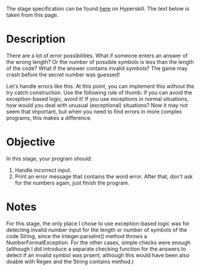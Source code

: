 The stage specification can be found [here](https://hyperskill.org/projects/53/stages/293/implement) on Hyperskill. The text below is taken from this page.

# Description

There are a lot of error possibilities. What if someone enters an answer of the wrong length? Or the number of possible symbols is less than the length of the code? What if the answer contains invalid symbols? The game may crash before the secret number was guessed!

Let's handle errors like this. At this point, you can implement this without the try catch construction. Use the following rule of thumb: if you can avoid the exception-based logic, avoid it! If you use exceptions in normal situations, how would you deal with unusual (exceptional) situations? Now it may not seem that important, but when you need to find errors in more complex programs, this makes a difference.

# Objective

In this stage, your program should:

1. Handle incorrect input.
2. Print an error message that contains the word error. After that, don't ask for the numbers again, just finish the program.

# Notes

For this stage, the only place I chose to use exception-based logic was for detecting invalid number input for the length or number of symbols of the code String, since the Integer.parseInt() method throws a NumberFormatException. For the other cases, simple checks were enough (although I did introduce a separate checking function for the answers to detect if an invalid symbol was prsent; although this would have been also doable with Regex and the String contains method.)